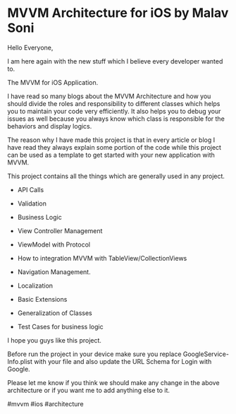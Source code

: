# MVVM Architecture for iOS by Malav Soni

Hello Everyone,

I am here again with the new stuff which I believe every developer wanted to.

The MVVM for iOS Application. 

I have read so many blogs about the MVVM Architecture and how you should divide the roles and responsibility to different classes which helps you to maintain your code very efficiently. It also helps you to debug your issues as well because you always know which class is responsible for the behaviors and display logics.

The reason why I have made this project is that in every article or blog I have read they always explain some portion of the code while this project can be used as a template to get started with your new application with MVVM.

This project contains all the things which are generally used in any project. 

- API Calls

- Validation

- Business Logic

- View Controller Management

- ViewModel with Protocol

- How to integration MVVM with TableView/CollectionViews

- Navigation Management.

- Localization

- Basic Extensions

- Generalization of Classes
- Test Cases for business logic

I hope you guys like this project.

Before run the project in your device make sure you replace GoogleService-Info.plist with your file and also update the URL Schema for Login with Google.

Please let me know if you think we should make any change in the above architecture or if you want me to add anything else to it. 

#mvvm #ios #architecture
